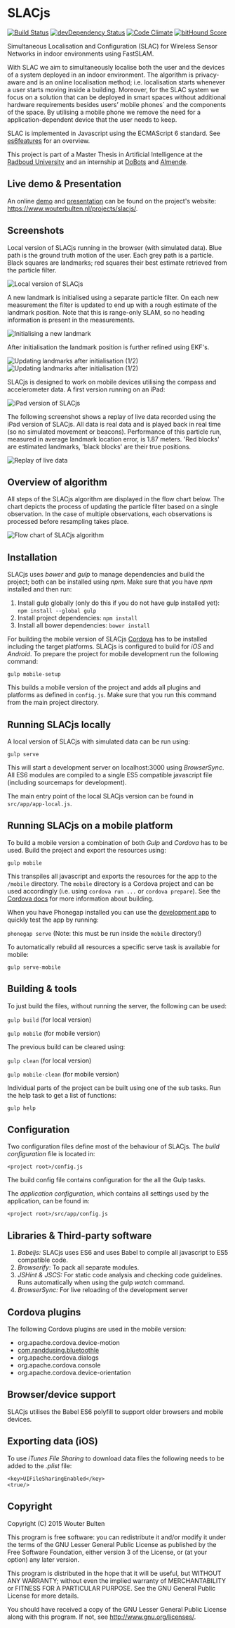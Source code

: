 # SLACjs

[![Build Status](https://travis-ci.org/wouterbulten/slacjs.svg)](https://travis-ci.org/wouterbulten/slacjs) [![devDependency Status](https://david-dm.org/wouterbulten/slacjs/dev-status.svg)](https://david-dm.org/wouterbulten/slacjs#info=devDependencies) [![Code Climate](https://codeclimate.com/github/wouterbulten/slacjs/badges/gpa.svg)](https://codeclimate.com/github/wouterbulten/slacjs) [![bitHound Score](https://www.bithound.io/github/wouterbulten/slacjs/badges/score.svg)](https://www.bithound.io/github/wouterbulten/slacjs)

Simultaneous Localisation and Configuration (SLAC) for Wireless Sensor Networks in indoor environments using FastSLAM.

With SLAC we aim to simultaneously localise both the user and the devices of a system deployed in an indoor environment. The algorithm is privacy-aware and is an online localisation method; i.e. localisation starts whenever a user starts moving inside a building. Moreover, for the SLAC system we focus on a solution that can be deployed in smart spaces without additional hardware requirements besides users’ mobile phones` and the components of the space. By utilising a mobile phone we remove the need for a application-dependent device that the user needs to keep.

SLAC is implemented in Javascript using the ECMAScript 6 standard. See [es6features](https://github.com/lukehoban/es6features) for an overview.

This project is part of a Master Thesis in Artificial Intelligence at the [Radboud University](http://www.ru.nl) and an internship at [DoBots](https://dobots.nl/) and [Almende](http://www.almende.com/).


## Live demo & Presentation

An online [demo](https://www.wouterbulten.nl/projects/slacjs#demo) and [presentation](https://www.wouterbulten.nl/projects/slacjs#presentation) can be found on the project's website: https://www.wouterbulten.nl/projects/slacjs/.

## Screenshots

Local version of SLACjs running in the browser (with simulated data). Blue path is the ground truth motion of the user. Each grey path is a particle. Black squares are landmarks; red squares their best estimate retrieved from the particle filter.

![Local version of SLACjs](/resources/screenshots/slacjs_local.png?raw=true "Local version of SLACjs.")

A new landmark is initialised using a separate particle filter. On each new measurement the filter is updated to end up with a rough estimate of the landmark position. Note that this is range-only SLAM, so no heading information is present in the measurements.

![Initialising a new landmark](/resources/screenshots/slacjs_local_init.png?raw=true "Initialising a new landmark.")

After initialisation the landmark position is further refined using EKF's.

![Updating landmarks after initialisation (1/2)](/resources/screenshots/slacjs_local_init2.png?raw=true "Updating landmarks after initialisation (2/2).")
![Updating landmarks after initialisation (1/2)](/resources/screenshots/slacjs_local_localisation.png?raw=true "Updating landmarks after initialisation (2/2).")

SLACjs is designed to work on mobile devices utilising the compass and accelerometer data. A first version running on an iPad:

![iPad version of SLACjs](/resources/screenshots/slac-js-1.0.PNG?raw=true "First version of SLACjs running on an iPad.")

The following screenshot shows a replay of live data recorded using the iPad version of SLACjs. All data is real data and is played back in real time (so no simulated movement or beacons). Performance of this particle run, measured in average landmark location error, is 1.87 meters. 'Red blocks' are estimated landmarks, 'black blocks' are their true positions.

![Replay of live data](/resources/screenshots/slacjs_live_lowbroadcast_187.png?raw=true "Replay of live data.")


## Overview of algorithm

All steps of the SLACjs algorithm are displayed in the flow chart below. The chart depicts the process of updating the particle filter based on a single observation. In the case of multiple observations, each observations is processed before resampling takes place.

![Flow chart of SLACjs algorithm](/resources/slacjs-algorithm-overview.png?raw=true "Flow chart of SLACjs algorithm.")


## Installation

SLACjs uses *bower* and *gulp* to manage dependencies and build the project; both can be installed using *npm*. Make sure that you have *npm* installed and then run:

1. Install gulp globally (only do this if you do not have gulp installed yet):
		`npm install --global gulp`
2. Install project dependencies:
		`npm install`
3. Install all bower dependencies:
		`bower install`

For building the mobile version of SLACjs [Cordova](https://cordova.apache.org/) has to be installed including the target platforms. SLACjs is configured to build for *iOS* and *Android*. To prepare the project for mobile development run the following command:

`gulp mobile-setup`

This builds a mobile version of the project and adds all plugins and platforms as defined in `config.js`. Make sure that you run this command from the main project directory.

## Running SLACjs locally

A local version of SLACjs with simulated data can be run using:

`gulp serve`

This will start a development server on localhost:3000 using *BrowserSync*. All ES6 modules are compiled to a single ES5 compatible javascript file (including sourcemaps for development).

The main entry point of the local SLACjs version can be found in `src/app/app-local.js`.

## Running SLACjs on a mobile platform

To build a mobile version a combination of both *Gulp* and *Cordova* has to be used. Build the project and export the resources using:

`gulp mobile`

This transpiles all javascript and exports the resources for the app to the `/mobile` directory. The `mobile` directory is a Cordova project and can be used accordingly (i.e. using `cordova run ...` or `cordova prepare`). See the [Cordova docs](https://cordova.apache.org/docs/en/3.0.0/guide_cli_index.md.html) for more information about building.

When you have Phonegap installed you can use the [development app](http://app.phonegap.com/) to quickly test the app by running:

`phonegap serve` (Note: this must be run inside the `mobile` directory!)

To automatically rebuild all resources a specific serve task is available for mobile:

`gulp serve-mobile`

## Building & tools

To just build the files, without running the server, the following can be used:

`gulp build` (for local version)

`gulp mobile` (for mobile version)

The previous build can be cleared using:

`gulp clean` (for local version)

`gulp mobile-clean` (for mobile version)

Individual parts of the project can be built using one of the sub tasks. Run the help task to get a list of functions:

`gulp help`

## Configuration

Two configuration files define most of the behaviour of SLACjs. The *build configuration* file is located in:

`<project root>/config.js`

The build config file contains configuration for the all the Gulp tasks.

The *application configuration*, which contains all settings used by the application, can be found in:

`<project root>/src/app/config.js`

## Libraries & Third-party software

1. *Babeljs:* SLACjs uses ES6 and uses Babel to compile all javascript to ES5 compatible code.
2. *Browserify*: To pack all separate modules.
3. *JSHint & JSCS:* For static code analysis and checking code guidelines. Runs automatically when using the gulp _watch_ command.
4. *BrowserSync:* For live reloading of the development server

## Cordova plugins

The following Cordova plugins are used in the mobile version:

* org.apache.cordova.device-motion
* [com.randdusing.bluetoothle](https://github.com/randdusing/BluetoothLE)
* org.apache.cordova.dialogs
* org.apache.cordova.console
* org.apache.cordova.device-orientation

## Browser/device support

SLACjs utilises the Babel ES6 polyfill to support older browsers and mobile devices.

## Exporting data (iOS)

To use *iTunes File Sharing* to download data files the following needs to be added to the *.plist* file:

	<key>UIFileSharingEnabled</key>
	<true/>

## Copyright

Copyright (C) 2015 Wouter Bulten

This program is free software: you can redistribute it and/or modify
it under the terms of the GNU Lesser General Public License as published by
the Free Software Foundation, either version 3 of the License, or
(at your option) any later version.

This program is distributed in the hope that it will be useful,
but WITHOUT ANY WARRANTY; without even the implied warranty of
MERCHANTABILITY or FITNESS FOR A PARTICULAR PURPOSE.  See the
GNU General Public License for more details.

You should have received a copy of the GNU Lesser General Public License
along with this program.  If not, see <http://www.gnu.org/licenses/>.
